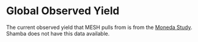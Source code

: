 # Global Observed Yield

The current observed yield that MESH pulls from is from the [Moneda Study](https://www.researchgate.net/publication/216813091\_Farming\_the\_Planet\_2\_Geographic\_Distribution\_of\_Crop\_Areas\_Yields\_Physiological\_Types\_and\_Net\_Primary\_Production\_in\_the\_Year\_2000). Shamba does not have this data available.&#x20;
